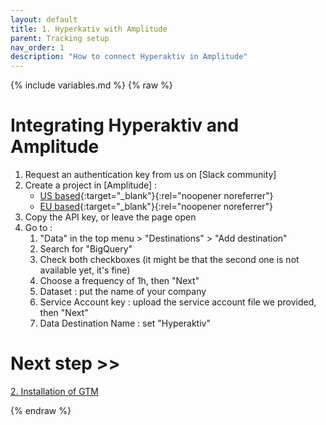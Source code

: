 ```yaml
---
layout: default
title: 1. Hyperkativ with Amplitude
parent: Tracking setup
nav_order: 1
description: "How to connect Hyperaktiv in Amplitude"
---
```

{% include variables.md %}
{% raw %}

# Integrating Hyperaktiv and Amplitude

1. Request an authentication key from us on [Slack community]
2. Create a project in [Amplitude] : 
   * [US based](https://app.amplitude.com/signup){:target="_blank"}{:rel="noopener noreferrer"}
   * [EU based](https://app.eu.amplitude.com/signup){:target="_blank"}{:rel="noopener noreferrer"}
3. Copy the API key, or leave the page open
4. Go to :
    1. "Data" in the top menu > "Destinations" > "Add destination"
    2. Search for "BigQuery"
    3. Check both checkboxes (it might be that the second one is not available yet, it's fine)
    4. Choose a frequency of 1h, then "Next"
    5. Dataset : put the name of your company
    6. Service Account key : upload the service account file we provided, then "Next"
    7. Data Destination Name : set "Hyperaktiv"

# Next step >>

[2. Installation of GTM](/pages/GTM/Install)

{% endraw %}

